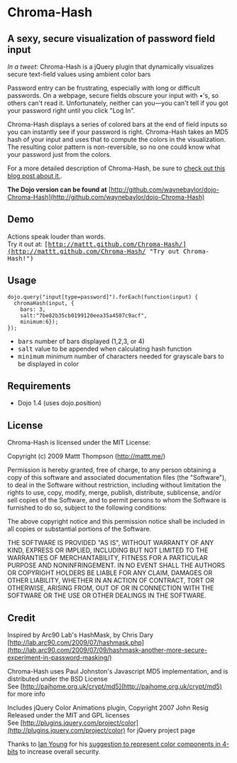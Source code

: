 Chroma-Hash
===========

## A sexy, secure visualization of password field input

*In a tweet*: Chroma-Hash is a jQuery plugin that dynamically visualizes secure text-field values using ambient color bars

Password entry can be frustrating, especially with long or difficult passwords. On a webpage, secure fields obscure your input with •'s, so others can't read it. Unfortunately, neither can you—you can't tell if you got your password right until you click "Log In". 

Chroma-Hash displays a series of colored bars at the end of field inputs so you can instantly see if your password is right. Chroma-Hash takes an MD5 hash of your input and uses that to compute the colors in the visualization. The resulting color pattern is non-reversible, so no one could know what your password just from the colors.

For a more detailed description of Chroma-Hash, be sure to [check out this blog post about it.](http://mattt.me/2009/11/chroma-hash-revisited/).

**The Dojo version can be found at** [http://github.com/waynebaylor/dojo-Chroma-Hash](http://github.com/waynebaylor/dojo-Chroma-Hash)

## Demo

Actions speak louder than words.  
Try it out at: <tt>[http://mattt.github.com/Chroma-Hash/](http://mattt.github.com/Chroma-Hash/ "Try out Chroma-Hash!")</tt>

## Usage

    dojo.query("input[type=password]").forEach(function(input) {
      chromaHash(input, {
        bars: 3, 
        salt:"7be82b35cb0199120eea35a4507c9acf", 
        minimum:6});
    });

- <tt>bars</tt> number of bars displayed (1,2,3, or 4)
- <tt>salt</tt> value to be appended when calculating hash function
- <tt>minimum</tt> minimum number of characters needed for grayscale bars to be displayed in color

## Requirements

- Dojo 1.4 (uses dojo.position)

## License

Chroma-Hash is licensed under the MIT License:

  Copyright (c) 2009 Mattt Thompson (http://mattt.me/)

  Permission is hereby granted, free of charge, to any person obtaining a copy
  of this software and associated documentation files (the "Software"), to deal
  in the Software without restriction, including without limitation the rights
  to use, copy, modify, merge, publish, distribute, sublicense, and/or sell
  copies of the Software, and to permit persons to whom the Software is
  furnished to do so, subject to the following conditions:

  The above copyright notice and this permission notice shall be included in
  all copies or substantial portions of the Software.

  THE SOFTWARE IS PROVIDED "AS IS", WITHOUT WARRANTY OF ANY KIND, EXPRESS OR
  IMPLIED, INCLUDING BUT NOT LIMITED TO THE WARRANTIES OF MERCHANTABILITY,
  FITNESS FOR A PARTICULAR PURPOSE AND NONINFRINGEMENT. IN NO EVENT SHALL THE
  AUTHORS OR COPYRIGHT HOLDERS BE LIABLE FOR ANY CLAIM, DAMAGES OR OTHER
  LIABILITY, WHETHER IN AN ACTION OF CONTRACT, TORT OR OTHERWISE, ARISING FROM,
  OUT OF OR IN CONNECTION WITH THE SOFTWARE OR THE USE OR OTHER DEALINGS IN
  THE SOFTWARE.
  
## Credit


Inspired by Arc90 Lab's HashMask, by Chris Dary
[http://lab.arc90.com/2009/07/hashmask.php](http://lab.arc90.com/2009/07/09/hashmask-another-more-secure-experiment-in-password-masking/)

Chroma-Hash uses Paul Johnston's Javascript MD5 implementation, and is distributed under the BSD License  
See [http://pajhome.org.uk/crypt/md5](http://pajhome.org.uk/crypt/md5) for more info

Includes jQuery Color Animations plugin, Copyright 2007 John Resig Released under the MIT and GPL licenses  
See [http://plugins.jquery.com/project/color](http://plugins.jquery.com/project/color) for jQuery project page

Thanks to [Ian Young](http://www.iangreenleaf.com/) for his [suggestion to represent color components in 4-bits](http://blog.iangreenleaf.com/2009/08/making-chroma-hash-less-leaky.html) to increase overall security.
